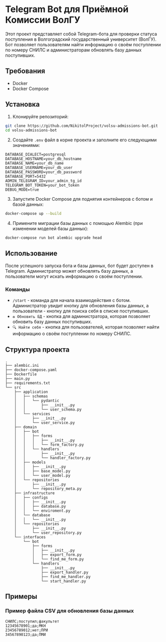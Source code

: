 # Telegram Bot для Приёмной Комиссии ВолГУ

Этот проект представляет собой Telegram-бота для проверки статуса поступления в Волгоградский государственный университет (ВолГУ). Бот позволяет пользователям найти информацию о своём поступлении по номеру СНИЛС и администраторам обновлять базу данных поступивших.

## Требования

- Docker
- Docker Compose

## Установка

1. Клонируйте репозиторий:

```bash
git clone https://github.com/NikitolProject/volsu-admissions-bot.git
cd volsu-admissions-bot
```

2. Создайте `.env` файл в корне проекта и заполните его следующими значениями:

```env
DATABASE_DIALECT=postgresql
DATABASE_HOSTNAME=your_db_hostname
DATABASE_NAME=your_db_name
DATABASE_USERNAME=your_db_user
DATABASE_PASSWORD=your_db_password
DATABASE_PORT=5432
ADMIN_TELEGRAM_ID=your_admin_tg_id
TELEGRAM_BOT_TOKEN=your_bot_token
DEBUG_MODE=true
```

3. Запустите Docker Compose для поднятия контейнеров с ботом и базой данных:

```bash
docker-compose up --build
```

4. Примените миграции базы данных с помощью Alembic (при изменении моделей базы данных):

```bash
docker-compose run bot alembic upgrade head
```

## Использование

После успешного запуска бота и базы данных, бот будет доступен в Telegram. Администратор может обновлять базу данных, а пользователи могут искать информацию о своём поступлении.

### Команды

- `/start` - команда для начала взаимодействия с ботом. Администратор увидит кнопку для обновления базы данных, а пользователи - кнопку для поиска себя в списке поступивших.
- `♻️ Обновить БД` - кнопка для администратора, которая позволяет обновить базу данных поступивших.
- `🔍 Найти себя` - кнопка для пользователей, которая позволяет найти информацию о своём поступлении по номеру СНИЛС.

## Структура проекта

    .
    ├── alembic.ini
    ├── docker-compose.yaml
    ├── Dockerfile
    ├── main.py
    ├── requirements.txt
    └── src
        ├── application
        │   ├── schemas
        │   │   └── pydantic
        │   │       ├── __init__.py
        │   │       └── user_schema.py
        │   └── services
        │       ├── __init__.py
        │       └── user_service.py
        ├── domain
        │   ├── bot
        │   │   ├── forms
        │   │   │   ├── __init__.py
        │   │   │   └── form_factory.py
        │   │   └── handlers
        │   │       ├── __init__.py
        │   │       └── handler_factory.py
        │   ├── models
        │   │   ├── __init__.py
        │   │   ├── base_model.py
        │   │   └── user_model.py
        │   └── repositories
        │       ├── __init__.py
        │       └── repository_meta.py
        ├── infrastructure
        │   ├── configs
        │   │   ├── __init__.py
        │   │   ├── database.py
        │   │   └── enviroment.py
        │   └── database
        │   │   └── __init__.py
        │   └── repositories
        │       ├── __init__.py
        │       └── user_repository.py       
        └── interfaces
            └── bot
                ├── forms
                │   ├── __init__.py
                │   ├── export_form.py
                │   └── find_me_form.py
                └── handlers
                    ├── __init__.py
                    ├── export_handler.py
                    ├── find_me_handler.py
                    └── start_handler.py

## Примеры

### Пример файла CSV для обновления базы данных

```csv
СНИЛС;поступил;факультет
12345678901;да;МКН
23456789012;нет;ПРИ
34567890123;да;ПМИ
```
